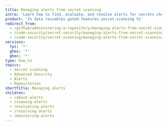 ```yaml
---
title: Managing alerts from secret scanning
intro: 'Learn how to find, evaluate, and resolve alerts for secrets checked in to your repository.'
product: '{% data reusables.gated-features.secret-scanning %}'
redirect_from:
  - /github/administering-a-repository/managing-alerts-from-secret-scanning
  - /code-security/secret-security/managing-alerts-from-secret-scanning
  - /code-security/secret-scanning/managing-alerts-from-secret-scanning
versions:
  fpt: '*'
  ghes: '*'
  ghec: '*'
type: how_to
topics:
  - Secret scanning
  - Advanced Security
  - Alerts
  - Repositories
shortTitle: Managing alerts
children:
  - /about-alerts
  - /viewing-alerts
  - /evaluating-alerts
  - /resolving-alerts
  - /monitoring-alerts
---
```

